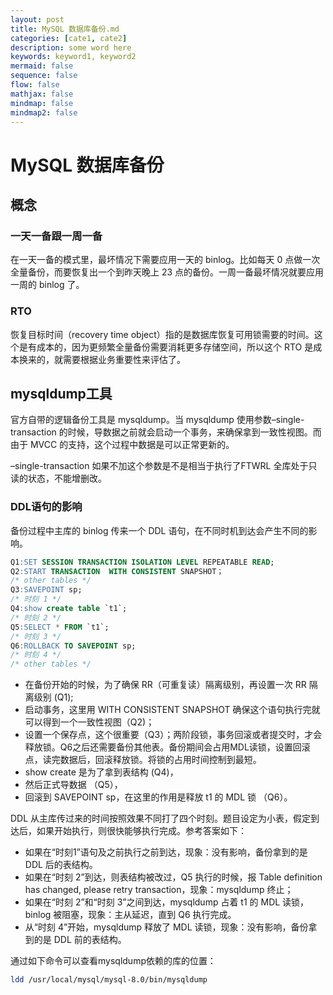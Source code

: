 ```yaml
---
layout: post
title: MySQL 数据库备份.md
categories: [cate1, cate2]
description: some word here
keywords: keyword1, keyword2
mermaid: false
sequence: false
flow: false
mathjax: false
mindmap: false
mindmap2: false
---
```

# MySQL 数据库备份

## 概念

### 一天一备跟一周一备

在一天一备的模式里，最坏情况下需要应用一天的 binlog。比如每天 0 点做一次全量备份，而要恢复出一个到昨天晚上 23 点的备份。一周一备最坏情况就要应用一周的 binlog 了。



### RTO

恢复目标时间（recovery time object）指的是数据库恢复可用锁需要的时间。这个是有成本的，因为更频繁全量备份需要消耗更多存储空间，所以这个 RTO 是成本换来的，就需要根据业务重要性来评估了。



## mysqldump工具

官方自带的逻辑备份工具是 mysqldump。当 mysqldump 使用参数–single-transaction 的时候，导数据之前就会启动一个事务，来确保拿到一致性视图。而由于 MVCC 的支持，这个过程中数据是可以正常更新的。

–single-transaction 如果不加这个参数是不是相当于执行了FTWRL 全库处于只读的状态，不能增删改。



### DDL语句的影响

备份过程中主库的 binlog 传来一个 DDL 语句，在不同时机到达会产生不同的影响。

```sql
Q1:SET SESSION TRANSACTION ISOLATION LEVEL REPEATABLE READ;
Q2:START TRANSACTION  WITH CONSISTENT SNAPSHOT；
/* other tables */
Q3:SAVEPOINT sp;
/* 时刻 1 */
Q4:show create table `t1`;
/* 时刻 2 */
Q5:SELECT * FROM `t1`;
/* 时刻 3 */
Q6:ROLLBACK TO SAVEPOINT sp;
/* 时刻 4 */
/* other tables */
```



- 在备份开始的时候，为了确保 RR（可重复读）隔离级别，再设置一次 RR 隔离级别 (Q1);
- 启动事务，这里用 WITH CONSISTENT SNAPSHOT 确保这个语句执行完就可以得到一个一致性视图（Q2)；
- 设置一个保存点，这个很重要（Q3）；两阶段锁，事务回滚或者提交时，才会释放锁。Q6之后还需要备份其他表。备份期间会占用MDL读锁，设置回滚点，读完数据后，回滚释放锁。将锁的占用时间控制到最短。
- show create 是为了拿到表结构 (Q4)，
- 然后正式导数据 （Q5），
- 回滚到 SAVEPOINT sp，在这里的作用是释放 t1 的 MDL 锁 （Q6）。



DDL 从主库传过来的时间按照效果不同打了四个时刻。题目设定为小表，假定到达后，如果开始执行，则很快能够执行完成。参考答案如下：

- 如果在“时刻1”语句及之前执行之前到达，现象：没有影响，备份拿到的是 DDL 后的表结构。
- 如果在“时刻 2”到达，则表结构被改过，Q5 执行的时候，报 Table definition has changed, please retry transaction，现象：mysqldump 终止；
- 如果在“时刻 2”和“时刻 3”之间到达，mysqldump 占着 t1 的 MDL 读锁，binlog 被阻塞，现象：主从延迟，直到 Q6 执行完成。
- 从“时刻 4”开始，mysqldump 释放了 MDL 读锁，现象：没有影响，备份拿到的是 DDL 前的表结构。



通过如下命令可以查看mysqldump依赖的库的位置：

```sh
ldd /usr/local/mysql/mysql-8.0/bin/mysqldump
```
